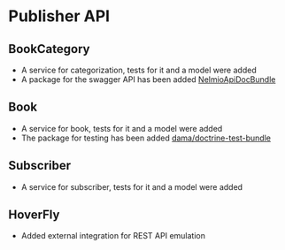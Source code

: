 Publisher API 
===

BookCategory
---

* A service for categorization, tests for it and a model were added
* A package for the swagger API has been added [NelmioApiDocBundle](https://github.com/nelmio/NelmioApiDocBundle)

Book
---

* A service for book, tests for it and a model were added
* The package for testing has been added [dama/doctrine-test-bundle](https://github.com/dmaicher/doctrine-test-bundle)

Subscriber
---
* A service for subscriber, tests for it and a model were added

HoverFly
---
* Added external integration for REST API emulation
